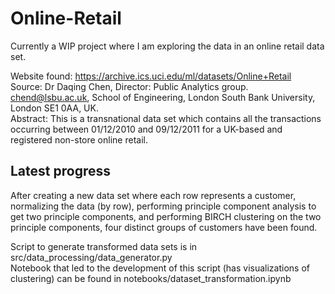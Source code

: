 # Online-Retail

Currently a WIP project where I am exploring the data in an online retail data set.  

Website found: <https://archive.ics.uci.edu/ml/datasets/Online+Retail>  
Source: Dr Daqing Chen, Director: Public Analytics group. chend@lsbu.ac.uk, School of Engineering, London South Bank University, London SE1 0AA, UK.  
Abstract: This is a transnational data set which contains all the transactions occurring between 01/12/2010 and 09/12/2011 for a UK-based and registered non-store online retail.  

## Latest progress  

After creating a new data set where each row represents a customer, normalizing the data (by row), performing principle component analysis to get two principle components, and performing BIRCH clustering on the two principle components, four distinct groups of customers have been found.  

Script to generate transformed data sets is in src/data_processing/data_generator.py  
Notebook that led to the development of this script (has visualizations of clustering) can be found in notebooks/dataset_transformation.ipynb  
